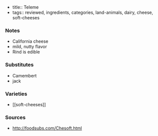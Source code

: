 - title:: Teleme
- tags:: reviewed, ingredients, categories, land-animals, dairy, cheese, soft-cheeses
### Notes
- California cheese
- mild, nutty flavor
- Rind is edible

### Substitutes
- Camembert
- jack

### Varieties
* [[soft-cheeses]]

### Sources
* http://foodsubs.com/Chesoft.html
